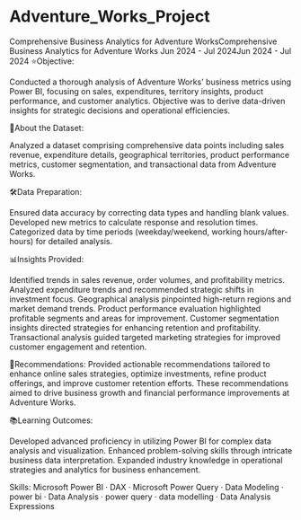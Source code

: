 # Adventure_Works_Project

Comprehensive Business Analytics for Adventure WorksComprehensive Business Analytics for Adventure Works
Jun 2024 - Jul 2024Jun 2024 - Jul 2024
⭐Objective:

Conducted a thorough analysis of Adventure Works' business metrics using Power BI, focusing on sales, expenditures, territory insights, product performance, and customer analytics. Objective was to derive data-driven insights for strategic decisions and operational efficiencies.

📝About the Dataset:

Analyzed a dataset comprising comprehensive data points including sales revenue, expenditure details, geographical territories, product performance metrics, customer segmentation, and transactional data from Adventure Works.

🛠Data Preparation:

Ensured data accuracy by correcting data types and handling blank values.
Developed new metrics to calculate response and resolution times.
Categorized data by time periods (weekday/weekend, working hours/after-hours) for detailed analysis.

📊Insights Provided:

Identified trends in sales revenue, order volumes, and profitability metrics.
Analyzed expenditure trends and recommended strategic shifts in investment focus.
Geographical analysis pinpointed high-return regions and market demand trends.
Product performance evaluation highlighted profitable segments and areas for improvement.
Customer segmentation insights directed strategies for enhancing retention and profitability.
Transactional analysis guided targeted marketing strategies for improved customer engagement and retention.

📝Recommendations:
Provided actionable recommendations tailored to enhance online sales strategies, optimize investments, refine product offerings, and improve customer retention efforts. These recommendations aimed to drive business growth and financial performance improvements at Adventure Works.

📚Learning Outcomes:

Developed advanced proficiency in utilizing Power BI for complex data analysis and visualization.
Enhanced problem-solving skills through intricate business data interpretation.
Expanded industry knowledge in operational strategies and analytics for business enhancement.


Skills: Microsoft Power BI · DAX · Microsoft Power Query · Data Modeling · power bi · Data Analysis · power query · data modelling · Data Analysis Expressions
